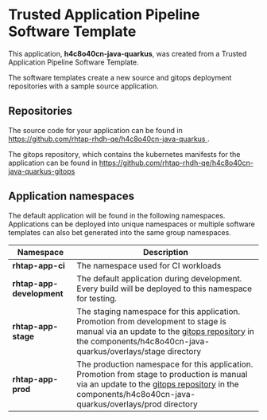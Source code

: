 # Trusted Application Pipeline Software Template

This application, **h4c8o40cn-java-quarkus**, was created from a Trusted Application Pipeline Software Template.

The software templates create a new source and gitops deployment repositories with a sample source application. 

## Repositories

The source code for your application can be found in [https://github.com/rhtap-rhdh-qe/h4c8o40cn-java-quarkus ](https://github.com/rhtap-rhdh-qe/h4c8o40cn-java-quarkus ).
 
The gitops repository, which contains the kubernetes manifests for the application can be found in 
[https://github.com/rhtap-rhdh-qe/h4c8o40cn-java-quarkus-gitops ](https://github.com/rhtap-rhdh-qe/h4c8o40cn-java-quarkus-gitops ) 

## Application namespaces 

The default application will be found in the following namespaces. Applications can be deployed into unique namespaces or multiple software templates can also bet generated into the same group namespaces.  

|  Namespace   |  Description   |  
| -------- | -------- |
| **rhtap-app-ci** | The namespace used for CI workloads |
| **rhtap-app-development** | The default application during development. Every build will be deployed to this namespace for testing. |
| **rhtap-app-stage** | The staging namespace for this application. Promotion from development to stage is manual via an update to the [gitops repository](https://github.com/rhtap-rhdh-qe/h4c8o40cn-java-quarkus-gitops ) in the components/h4c8o40cn-java-quarkus/overlays/stage directory |
| **rhtap-app-prod** | The production namespace for this application. Promotion from stage to production is manual via an update to the [gitops repository](https://github.com/rhtap-rhdh-qe/h4c8o40cn-java-quarkus-gitops ) in the components/h4c8o40cn-java-quarkus/overlays/prod directory |